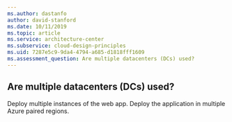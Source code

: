 ```yaml
---
ms.author: dastanfo
author: david-stanford
ms.date: 10/11/2019
ms.topic: article
ms.service: architecture-center
ms.subservice: cloud-design-principles
ms.uid: 7287e5c9-9da4-4794-a685-d1818fff1609
ms.assessment_question: Are multiple datacenters (DCs) used?
---
```

## Are multiple datacenters (DCs) used?

Deploy multiple instances of the web app. Deploy the application in multiple Azure paired regions.
